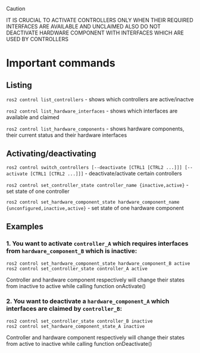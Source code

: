 ﻿> [!CAUTION]
> IT IS CRUCIAL TO ACTIVATE CONTROLLERS ONLY WHEN THEIR REQUIRED INTERFACES ARE AVAILABLE AND UNCLAIMED
> ALSO DO NOT DEACTIVATE HARDWARE COMPONENT WITH INTERFACES WHICH ARE USED BY CONTROLLERS

# Important commands

## Listing
```ros2 control list_controllers``` - shows which controllers are active/inactve 

```ros2 control list_hardware_interfaces``` - shows which interfaces are available and claimed 

```ros2 control list_hardware_components``` - shows hardware components, their current status and their hardware interfaces 


## Activating/deactivating
```ros2 control switch_controllers [--deactivate [CTRL1 [CTRL2 ...]]] [--activate [CTRL1 [CTRL2 ...]]]``` - deactivate/activate certain controllers 

```ros2 control set_controller_state controller_name {inactive,active}``` - set state of one controller 

```ros2 control set_hardware_component_state hardware_component_name {unconfigured,inactive,active}``` - set state of one hardware component 

## Examples

### 1. You want to activate ```controller_A``` which requires interfaces from ```hardware_component_B``` which is inactive:
```
ros2 control set_hardware_component_state hardware_component_B active
ros2 control set_controller_state controller_A active
```

Controller and hardware component respectively will change their states from inactive to active while calling function onActivate()


### 2. You want to deactivate a ```hardware_component_A``` which  interfaces are claimed by ```controller_B```:
```
ros2 control set_controller_state controller_B inactive
ros2 control set_hardware_component_state_A inactive
```

Controller and hardware component respectively will change their states from active to inactive while calling function onDeactivate()
